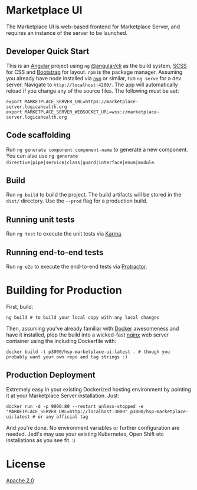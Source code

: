 # Marketplace UI

The Marketplace UI is web-based frontend for Marketplace Server, and requires an instance of the server to be launched.

## Developer Quick Start

This is an [Angular](https://angular.io) project using `ng` [@angular/cli](https://cli.angular.io/) as the build system, [SCSS](http://sass-lang.com) for CSS and [Bootstrap](http://getbootstrap.com/) for layout. `npm` is the package manager. Assuming you already have node installed via [`nvm`](https://github.com/nvm-sh/nvm) or similar, run `ng serve` for a dev server. Navigate to `http://localhost:4200/`. The app will automatically reload if you change any of the source files. The following must be set:

	export MARKETPLACE_SERVER_URL=https://marketplace-server.logicahealth.org
	export MARKETPLACE_SERVER_WEBSOCKET_URL=wss://marketplace-server.logicahealth.org
	
## Code scaffolding

Run `ng generate component component-name` to generate a new component. You can also use `ng generate directive|pipe|service|class|guard|interface|enum|module`.

## Build

Run `ng build` to build the project. The build artifacts will be stored in the `dist/` directory. Use the `--prod` flag for a production build.

## Running unit tests

Run `ng test` to execute the unit tests via [Karma](https://karma-runner.github.io).

## Running end-to-end tests

Run `ng e2e` to execute the end-to-end tests via [Protractor](http://www.protractortest.org/).


# Building for Production

First, build:

	ng build # to build your local copy with any local changes

Then, assuming you've already familiar with [Docker](https://www.docker.com) awesomeness and have it installed, plop the build into a wicked-fast [nginx](http://nginx.org) web server container using the including Dockerfile with:

	docker build -t p3000/hsp-marketplace-ui:latest . # though you probably want your own repo and tag strings :)

## Production Deployment

Extremely easy in your existing Dockerized hosting environment by pointing it at your Marketplace Server installation. Just:

	docker run -d -p 9000:80 --restart unless-stopped -e "MARKETPLACE_SERVER_URL=http://localhost:3000" p3000/hsp-marketplace-ui:latest # or any official tag

And you're done. No environment variables or further configuration are needed. Jedi's may use your existing Kubernetes, Open Shift etc installations as you see fit. :)


# License

[Apache 2.0](https://www.apache.org/licenses/LICENSE-2.0)
